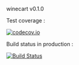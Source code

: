 winecart v0.1.0

Test coverage :

[![codecov.io](https://codecov.io/github/morientes26/winecart/coverage.svg?branch=master)](https://codecov.io/github/morientes26/winecart?branch=master) 

Build status in production :

[![Build Status](https://travis-ci.org/morientes26/winecart.svg?branch=master)](https://travis-ci.org/morientes26/winecart)

